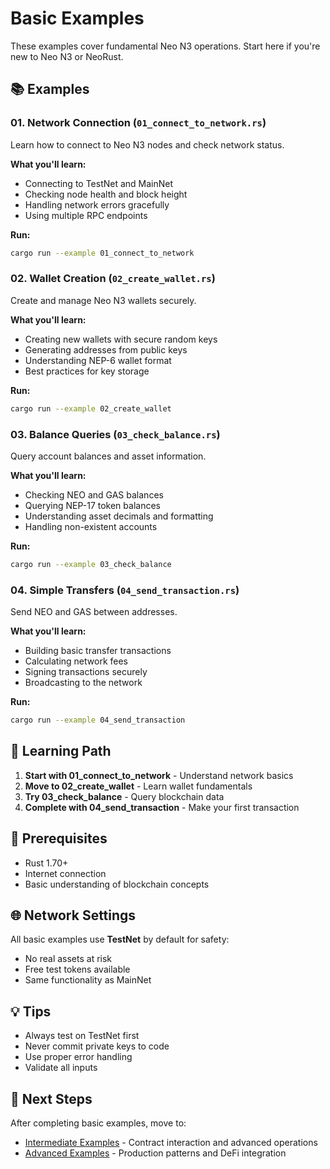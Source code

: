 # Basic Examples

These examples cover fundamental Neo N3 operations. Start here if you're new to Neo N3 or NeoRust.

## 📚 Examples

### 01. Network Connection (`01_connect_to_network.rs`)
Learn how to connect to Neo N3 nodes and check network status.

**What you'll learn:**
- Connecting to TestNet and MainNet
- Checking node health and block height
- Handling network errors gracefully
- Using multiple RPC endpoints

**Run:**
```bash
cargo run --example 01_connect_to_network
```

### 02. Wallet Creation (`02_create_wallet.rs`)
Create and manage Neo N3 wallets securely.

**What you'll learn:**
- Creating new wallets with secure random keys
- Generating addresses from public keys
- Understanding NEP-6 wallet format
- Best practices for key storage

**Run:**
```bash
cargo run --example 02_create_wallet
```

### 03. Balance Queries (`03_check_balance.rs`)
Query account balances and asset information.

**What you'll learn:**
- Checking NEO and GAS balances
- Querying NEP-17 token balances
- Understanding asset decimals and formatting
- Handling non-existent accounts

**Run:**
```bash
cargo run --example 03_check_balance
```

### 04. Simple Transfers (`04_send_transaction.rs`)
Send NEO and GAS between addresses.

**What you'll learn:**
- Building basic transfer transactions
- Calculating network fees
- Signing transactions securely
- Broadcasting to the network

**Run:**
```bash
cargo run --example 04_send_transaction
```

## 🎯 Learning Path

1. **Start with 01_connect_to_network** - Understand network basics
2. **Move to 02_create_wallet** - Learn wallet fundamentals
3. **Try 03_check_balance** - Query blockchain data
4. **Complete with 04_send_transaction** - Make your first transaction

## 🔧 Prerequisites

- Rust 1.70+
- Internet connection
- Basic understanding of blockchain concepts

## 🌐 Network Settings

All basic examples use **TestNet** by default for safety:
- No real assets at risk
- Free test tokens available
- Same functionality as MainNet

## 💡 Tips

- Always test on TestNet first
- Never commit private keys to code
- Use proper error handling
- Validate all inputs

## 🚀 Next Steps

After completing basic examples, move to:
- [Intermediate Examples](../intermediate/) - Contract interaction and advanced operations
- [Advanced Examples](../advanced/) - Production patterns and DeFi integration